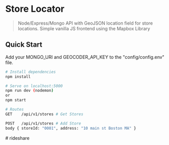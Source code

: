 # Store Locator

> Node/Express/Mongo API with GeoJSON location field for store locations. Simple vanilla JS frontend using the Mapbox Library

## Quick Start

Add your MONGO_URI and GEOCODER_API_KEY to the "config/config.env" file.

```bash
# Install dependencies
npm install

# Serve on localhost:5000
npm run dev (nodemon)
or
npm start

# Routes
GET    /api/v1/stores # Get Stores

POST   /api/v1/stores # Add Store
body { storeId: "0001", address: "10 main st Boston MA" }
```
#   r i d e s h a r e  
 
